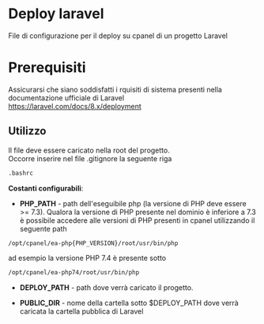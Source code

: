 # Deploy laravel

File di configurazione per il deploy su cpanel di un progetto Laravel

# Prerequisiti
Assicurarsi che siano soddisfatti i rquisiti di sistema presenti nella documentazione ufficiale di Laravel  
https://laravel.com/docs/8.x/deployment

## Utilizzo
Il file deve essere caricato nella root del progetto.  
Occorre inserire nel file .gitignore la seguente riga

```bash
.bashrc
```

**Costanti configurabili**:

- **PHP_PATH** - path dell'eseguibile php (la versione di PHP deve essere >= 7.3). Qualora la versione di PHP presente nel dominio è inferiore a 7.3 è possibile accedere alle versioni di PHP presenti in cpanel utilizzando il seguente path

```bash
/opt/cpanel/ea-php{PHP_VERSION}/root/usr/bin/php
```
ad esempio la versione PHP 7.4 è presente sotto

```bash
/opt/cpanel/ea-php74/root/usr/bin/php
```

- **DEPLOY_PATH** - path dove verrà caricato il progetto. 

- **PUBLIC_DIR** - nome della cartella sotto $DEPLOY_PATH dove verrà caricata la cartella pubblica di Laravel